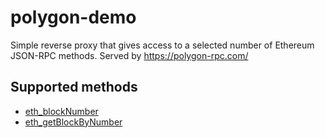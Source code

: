 # polygon-demo

Simple reverse proxy that gives access to a selected number of Ethereum JSON-RPC
methods. Served by https://polygon-rpc.com/

## Supported methods

- [eth_blockNumber](https://www.quicknode.com/docs/polygon/eth_blockNumber)
- [eth_getBlockByNumber](https://www.quicknode.com/docs/polygon/eth_getBlockByNumber)
